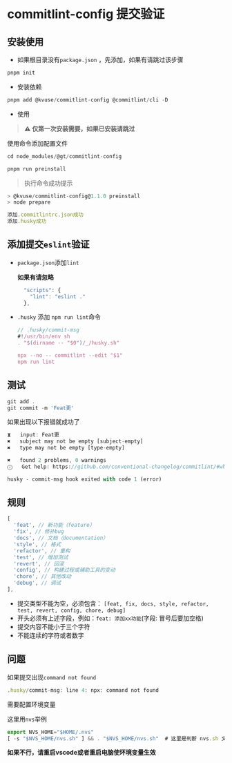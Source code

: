 # commitlint-config 提交验证

## 安装使用

- 如果根目录没有`package.json` ，先添加，如果有请跳过该步骤
  
```js
pnpm init
```

- 安装依赖

```js
pnpm add @kvuse/commitlint-config @commitlint/cli -D
```

- 使用
  
> **⚠️ 仅第一次安装需要，如果已安装请跳过**

使用命令添加配置文件

```js
cd node_modules/@gt/commitlint-config

pnpm run preinstall
```

> 执行命令成功提示

```js
> @kvuse/commitlint-config@1.1.0 preinstall
> node prepare

添加.commitlintrc.json成功
添加.husky成功
```

## 添加提交`eslint`验证

- `package.json`添加`lint`
  
  **如果有请忽略**

  ```js
    "scripts": {
      "lint": "eslint ."
    },
  ```

- `.husky` 添加 `npm run lint`命令
  
    ```js
    // .husky/commit-msg
    #!/usr/bin/env sh
  . "$(dirname -- "$0")/_/husky.sh"

  npx --no -- commitlint --edit "$1"
  npm run lint
  ```

## 测试

```js
git add .
git commit -m 'Feat更'
```

如果出现以下报错就成功了

```js
⧗   input: Feat更
✖   subject may not be empty [subject-empty]
✖   type may not be empty [type-empty]

✖   found 2 problems, 0 warnings
ⓘ   Get help: https://github.com/conventional-changelog/commitlint/#what-is-commitlint

husky - commit-msg hook exited with code 1 (error)
```

## 规则

```js
[
  'feat', // 新功能（feature）
  'fix', // 修补bug
  'docs', // 文档（documentation）
  'style', // 格式
  'refactor', // 重构
  'test', // 增加测试
  'revert', // 回滚
  'config', // 构建过程或辅助工具的变动
  'chore', // 其他改动
  'debug', // 调试
],
```

- 提交类型不能为空，必须包含： `[feat, fix, docs, style, refactor, test, revert, config, chore, debug]`
- 开头必须有上述字段，例如：`feat: 添加xx功能`(字段: 冒号后要加空格)
- 提交内容不能小于三个字符
- 不能连续的字符或者数字

## 问题

如果提交出现`command not found`

```js
.husky/commit-msg: line 4: npx: command not found
```

需要配置环境变量

这里用`nvs`举例

```js
export NVS_HOME="$HOME/.nvs"
[ -s "$NVS_HOME/nvs.sh" ] && . "$NVS_HOME/nvs.sh"  # 这里是判断 nvs.sh 文件是否存在并执行
```

**如果不行，请重启vscode或者重启电脑使环境变量生效**